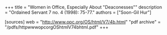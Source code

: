 +++
title = "Women in Office, Especially About \"Deaconesses\""
description = "Ordained Servant 7 no. 4 (1998): 75-77."
authors = ["Soon-Gil Hur"]

[sources]
web = "http://www.opc.org/OS/html/V7/4b.html"
"pdf archive" = "/pdfs/httpwwwopcorgOShtmlV74bhtml.pdf"
+++
